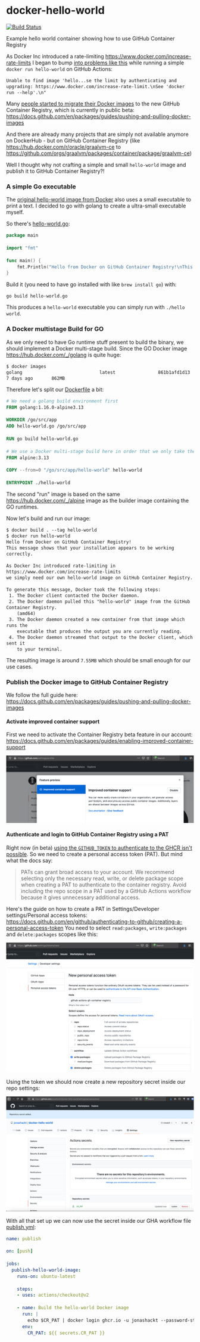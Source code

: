 # docker-hello-world
[![Build Status](https://github.com/jonashackt/docker-hello-world/workflows/publish/badge.svg)](https://github.com/jonashackt/docker-hello-world/actions)

Example hello world container showing how to use GitHub Container Registry


As Docker Inc introduced a rate-limiting https://www.docker.com/increase-rate-limits I began to bump [into problems like this](https://github.com/jonashackt/molecule-ansible-docker-aws/runs/1968417806?check_suite_focus=true) while running a simple `docker run hello-world` on GitHub Actions:

```
Unable to find image 'hello...se the limit by authenticating and upgrading: https://www.docker.com/increase-rate-limit.\nSee 'docker run --help'.\n"
```

Many [people started to migrate their Docker images](https://medium.com/faun/migrating-my-docker-images-to-the-github-container-registry-9f304ccf0aaa) to the new GitHub Container Registry, which is currently in public beta: https://docs.github.com/en/packages/guides/pushing-and-pulling-docker-images

And there are already many projects that are simply not available anymore on DockerHub - but on GitHub Container Registry (like https://hub.docker.com/r/oracle/graalvm-ce to https://github.com/orgs/graalvm/packages/container/package/graalvm-ce)

Well I thought why not crafting a simple and small `hello-world` image and publish it to GitHub Container Registry?!


### A simple Go executable

The [original hello-world image from Docker](https://github.com/docker-library/hello-world) also uses a small executable to print a text. I decided to go with golang to create a ultra-small executable myself. 

So there's [hello-world.go](hello-world.go):

```go
package main

import "fmt"

func main() {
	fmt.Println("Hello from Docker on GitHub Container Registry!\nThis message shows that your installation appears to be working correctly.\n\nAs Docker Inc introduced rate-limiting in https://www.docker.com/increase-rate-limits\nwe simply need our own hello-world image on GitHub Container Registry.\n\nTo generate this message, Docker took the following steps:\n 1. The Docker client contacted the Docker daemon.\n 2. The Docker daemon pulled this \"hello-world\" image from the GitHub Container Registry.\n    (amd64)\n 3. The Docker daemon created a new container from that image which runs the\n    executable that produces the output you are currently reading.\n 4. The Docker daemon streamed that output to the Docker client, which sent it\n    to your terminal.\n\n")
}
```

Build it (you need to have go installed with like `brew install go`) with:

```shell
go build hello-world.go
```

This produces a `hello-world` executable you can simply run with `./hello world`.


### A Docker multistage Build for GO

As we only need to have Go runtime stuff present to build the binary, we should implement a Docker multi-stage build. Since the GO Docker image https://hub.docker.com/_/golang is quite huge:
```shell
$ docker images
golang                             latest                861b1afd1d13   7 days ago       862MB
```

Therefore let's split our [Dockerfile](Dockerfile) a bit:

```dockerfile
# We need a golang build environment first
FROM golang:1.16.0-alpine3.13

WORKDIR /go/src/app
ADD hello-world.go /go/src/app

RUN go build hello-world.go

# We use a Docker multi-stage build here in order that we only take the compiled go executable
FROM alpine:3.13

COPY --from=0 "/go/src/app/hello-world" hello-world

ENTRYPOINT ./hello-world
```

The second "run" image is based on the same https://hub.docker.com/_/alpine image as the builder image containing the GO runtimes.

Now let's build and run our image:

```shell
$ docker build . --tag hello-world
$ docker run hello-world
Hello from Docker on GitHub Container Registry!
This message shows that your installation appears to be working correctly.

As Docker Inc introduced rate-limiting in https://www.docker.com/increase-rate-limits
we simply need our own hello-world image on GitHub Container Registry.

To generate this message, Docker took the following steps:
 1. The Docker client contacted the Docker daemon.
 2. The Docker daemon pulled this "hello-world" image from the GitHub Container Registry.
    (amd64)
 3. The Docker daemon created a new container from that image which runs the
    executable that produces the output you are currently reading.
 4. The Docker daemon streamed that output to the Docker client, which sent it
    to your terminal.
```

The resulting image is around `7.55MB` which should be small enough for our use cases.


### Publish the Docker image to GitHub Container Registry

We follow the full guide here: https://docs.github.com/en/packages/guides/pushing-and-pulling-docker-images

#### Activate improved container support

First we need to activate the Container Registry beta feature in our account: https://docs.github.com/en/packages/guides/enabling-improved-container-support

![github-improved-container-support](screenshots/github-improved-container-support.png)


#### Authenticate and login to GitHub Container Registry using a PAT

Right now (in beta) [using the `GITHUB_TOKEN` to authenticate to the GHCR isn't possible](https://docs.github.com/en/packages/guides/pushing-and-pulling-docker-images#authenticating-to-github-container-registry). So we need to create a personal access token (PAT). But mind what the docs say:

> PATs can grant broad access to your account. We recommend selecting only the necessary read, write, or delete package scope when creating a PAT to authenticate to the container registry. Avoid including the repo scope in a PAT used by a GitHub Actions workflow because it gives unnecessary additional access.

Here's the guide on how to create a PAT in Settings/Developer settings/Personal access tokens: https://docs.github.com/en/github/authenticating-to-github/creating-a-personal-access-token You need to select `read:packages`, `write:packages` and `delete:packages` scopes like this:

![github-create-pat](screenshots/github-create-pat.png)

Using the token we should now create a new repository secret inside our repo settings:

![github-pat-repository-secret](screenshots/github-pat-repository-secret.png)

With all that set up we can now use the secret inside our GHA workflow file [publish.yml](.github/workflows/publish.yml):

```yaml
name: publish

on: [push]

jobs:
  publish-hello-world-image:
    runs-on: ubuntu-latest

    steps:
    - uses: actions/checkout@v2

    - name: Build the hello-world Docker image
      run: |
        echo $CR_PAT | docker login ghcr.io -u jonashackt --password-stdin
      env:
        CR_PAT: ${{ secrets.CR_PAT }}
```


